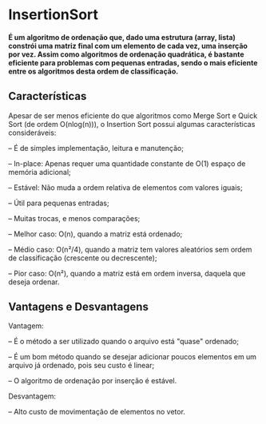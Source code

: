 # InsertionSort
#### É um algoritmo de ordenação que, dado uma estrutura (array, lista) constrói uma matriz final com um elemento de cada vez, uma inserção por vez. Assim como algoritmos de ordenação quadrática, é bastante eficiente para problemas com pequenas entradas, sendo o mais eficiente entre os algoritmos desta ordem de classificação.

## Características
Apesar de ser menos eficiente do que algoritmos como Merge Sort e Quick Sort (de ordem O(nlog(n))), o Insertion Sort possui algumas características consideráveis:

 – É de simples implementação, leitura e manutenção;

 – In-place: Apenas requer uma quantidade constante de O(1) espaço de memória adicional;

 – Estável: Não muda a ordem relativa de elementos com valores iguais;

 – Útil para pequenas entradas;

 – Muitas trocas, e menos comparações;

 – Melhor caso: O(n), quando a matriz está ordenado;

 – Médio caso: O(n²/4), quando a matriz tem valores aleatórios sem ordem de classificação (crescente ou decrescente);

 – Pior caso: O(n²), quando a matriz está em ordem inversa, daquela que deseja ordenar.

## Vantagens e Desvantagens
Vantagem:

 – É o método a ser utilizado quando o arquivo está "quase" ordenado;

 – É um bom método quando se desejar adicionar poucos elementos em um arquivo já ordenado, pois seu custo é linear;

 – O algoritmo de ordenação por inserção é estável.


Desvantagem:

 – Alto custo de movimentação de elementos no vetor.
